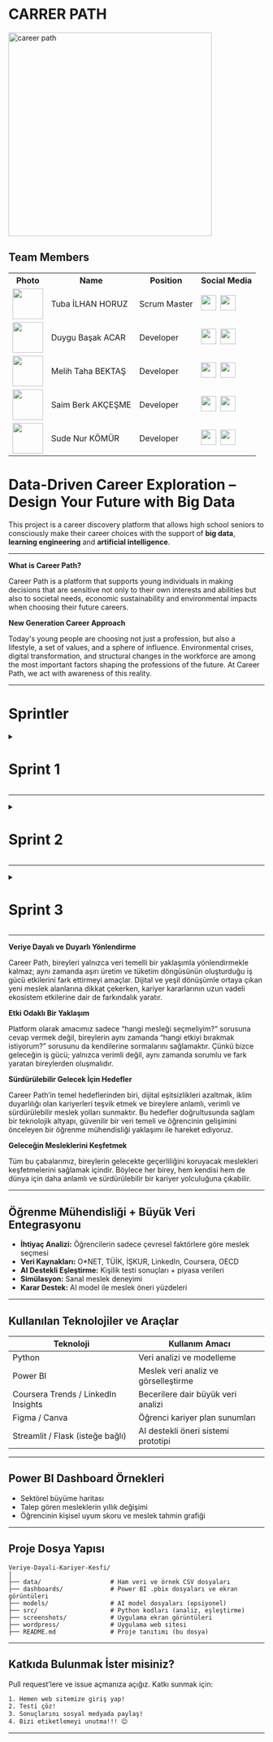 # CARRER PATH
<img src="https://github.com/user-attachments/assets/cdf0a44b-c1fc-442d-8143-c9f2375d5b15" alt="career path" width="400"/>

## Team Members


<table>
  <tr>
    <th>Photo</th>
    <th>Name</th>
    <th>Position</th>
    <th>Social Media</th>
  </tr>

  <tr>
    <td><img src="https://github.com/user-attachments/assets/8bcd8ef0-d619-455e-809d-04804c41658d" width="60"/></td>
    <td>Tuba İLHAN HORUZ</td>
    <td>Scrum Master</td>
    <td>
      <a href="https://www.linkedin.com/in/tuba-ilhan-horuz" style="display:inline-block;">
        <img src="https://cdn.jsdelivr.net/gh/devicons/devicon/icons/linkedin/linkedin-original.svg" width="30" />
      </a>
      <a href="https://github.com/ttuubbaa" style="display:inline-block; margin-left:4px;">
        <img src="https://cdn.jsdelivr.net/gh/devicons/devicon/icons/github/github-original.svg" width="30" />
      </a>
    </td>
  </tr>

  <tr>
    <td><img src="https://github.com/user-attachments/assets/f2a45f69-df42-41b3-91db-ff32e9a8c79e" width="60"/></td>
    <td>Duygu Başak ACAR</td>
    <td>Developer</td>
    <td>
      <a href="https://www.linkedin.com/in/duygu-başak-acar-97a4a433b" style="display:inline-block;">
        <img src="https://cdn.jsdelivr.net/gh/devicons/devicon/icons/linkedin/linkedin-original.svg" width="30" />
      </a>
      <a href="https://github.com/DuyguAcar" style="display:inline-block; margin-left:4px;">
        <img src="https://cdn.jsdelivr.net/gh/devicons/devicon/icons/github/github-original.svg" width="30" />
      </a>
    </td>
  </tr>

  <tr>
    <td><img src="https://github.com/user-attachments/assets/88c5cc9e-3ddc-4874-ac46-6e23ee290fca" width="60"/></td>
    <td>Melih Taha BEKTAŞ</td>
    <td>Developer</td>
    <td>
      <a href="https://www.linkedin.com/in/melih-talha-bekta%C5%9F-6992a424a/" style="display:inline-block;">
        <img src="https://cdn.jsdelivr.net/gh/devicons/devicon/icons/linkedin/linkedin-original.svg" width="30" />
      </a>
      <a href="https://github.com/mamalito345" style="display:inline-block; margin-left:4px;">
        <img src="https://cdn.jsdelivr.net/gh/devicons/devicon/icons/github/github-original.svg" width="30" />
      </a>
    </td>
  </tr>

  <tr>
    <td><img src="https://github.com/user-attachments/assets/32e7be72-f33f-4119-921d-cebb9dcaa720" width="60"/></td>
    <td>Saim Berk AKÇEŞME</td>
    <td>Developer</td>
    <td>
      <a href="https://www.linkedin.com/in/saimberkak%C3%A7e%C5%9Fme/" style="display:inline-block;">
        <img src="https://cdn.jsdelivr.net/gh/devicons/devicon/icons/linkedin/linkedin-original.svg" width="30" />
      </a>
      <a href="https://github.com/berkakcesme" style="display:inline-block; margin-left:4px;">
        <img src="https://cdn.jsdelivr.net/gh/devicons/devicon/icons/github/github-original.svg" width="30" />
      </a>
    </td>
  </tr>

  <tr>
    <td><img src="https://github.com/user-attachments/assets/b01c8635-1ffe-4a35-ba3a-a1be23f41ff6" width="60"/></td>
    <td>Sude Nur KÖMÜR</td>
    <td>Developer</td>
    <td>
      <a href="https://www.linkedin.com/in/sudenurkomur/" style="display:inline-block;">
        <img src="https://cdn.jsdelivr.net/gh/devicons/devicon/icons/linkedin/linkedin-original.svg" width="30"/>
      </a>
      <a href="https://github.com/sudenurkomur" style="display:inline-block; margin-left:4px;">
        <img src="https://cdn.jsdelivr.net/gh/devicons/devicon/icons/github/github-original.svg" width="30" />
      </a>
    </td>
  </tr>
</table>

# Data-Driven Career Exploration – Design Your Future with Big Data 

This project is a career discovery platform that allows high school seniors to consciously make their career choices with the support of **big data**, **learning engineering** and **artificial intelligence**.

---
**What is Career Path?**

Career Path is a platform that supports young individuals in making decisions that are sensitive not only to their own interests and abilities but also to societal needs, economic sustainability and environmental impacts when choosing their future careers.

**New Generation Career Approach**

Today's young people are choosing not just a profession, but also a lifestyle, a set of values, and a sphere of influence. Environmental crises, digital transformation, and structural changes in the workforce are among the most important factors shaping the professions of the future. At Career Path, we act with awareness of this reality.

 
---
#  Sprintler


<details>
    <summary><h1>Sprint 1</h1></summary>
    
  <details>
    <summary><h3>Sprint 1 - Sprint Board Update Screenshots</h3></summary>
 
  |![WhatsApp Image 2025-07-06 at 18 44 58](https://github.com/user-attachments/assets/5a914486-9130-444a-8d0c-236df601a884) |![WhatsApp Image 2025-07-06 at 18 45 12](https://github.com/user-attachments/assets/4253c0e3-094a-479b-b9b9-8a04efbfe219)|![WhatsApp Image 2025-07-06 at 18 45 23](https://github.com/user-attachments/assets/ec127648-6509-4f38-834f-d7e682ec7029)|
|------------------------|------------------------|------------------------|
|MİRO 1             | MİRO 2                      | MİRO 3  

    
  </details>


  <details>
  <summary><h3>Sprint 1 - Burndown Chart</h3></summary>

  ###  Burndown Chart (Kalan İş Grafiği)
  
  ![WhatsApp Görsel 2025-07-06 saat 19 05 11_b35282d4](https://github.com/user-attachments/assets/d138278a-dd3a-4d3d-bf84-c16fb6513b00)


  Bu grafik, Sprint 1 süresince takımın ilerlemesini ve kalan iş yükünü göstermektedir. İlk günlerde ilerleme yavaş olmasına rağmen sonraki günlerde artan tempo ile sprint sonunda tüm işler başarıyla tamamlanmıştır.

  - Gerçek Kalan İş: Takımın her gün sonunda geriye kalan iş miktarını gösterir.
  - İdeal İlerleme: Her gün eşit miktarda iş tamamlanmış olsaydı nasıl bir azalma olurdu, bunu gösterir.



</details>


  - **Sprint Notları**:
    
    -Proje yönetimi için `Miro` kullanılmasına karar verildi. Miro teması Tuba İlhan Horuz tarafından oluşturuldu.
    
    -Githup repo linki açılmasına karar verildi. Melih Aktaş tarafından Githup Repo oluşturuldu.
    
    -Giriş sistemi için `Email` kullanılmasına karar verildi.
    
    -Web uygulaması için `Wordpress (Custom HTML5 & Custom CSS3)` kullanılmasına karar verildi.
    
    -Güvenlik için `Google reCAPTCHA + WP 2FA` kullanılmasına karar verildi.
    
    -Sosyal hesaplardan giriş yapılabilmesi için `Nextend Social Login` kullanılmasına karar verildi.
    
    -Yapay zeka entegrasyonu `Python API + REST API` bağlantısı (JWT ile güvenli) kullanılmasına karar verildi.
    
    -Taşınabilir, bağımsız altyapı (özellikle AI modelleriyle çalışırken) `Docker` kullanılmasına karar verildi.
    
    -Meslek öneri algoritması (sınıflandırma/tavsiye motoru) için `scikit-learn & XGBoost` kullanılmasına karar verildi.
    
    -Derin öğrenme ve Veri analizi ve manipülasyonları için `Pandas & NumPy` ve  `TensorFlow & PyTorch` kullanılmasına karar verildi.
    
    -Güçlü, ilişkisel veritabanı için `SQL` ve `PostgreSQL` kullanılmasına karar verildi.

    -Kişilik analizi için hâlihazırda kullanılan testlerin incelenmiş olup kullanılacak testin nihai kararı ikinci sprint aşamasına bırakılmıştır.

    -Meslek verilerinin başlıca `O*NET` websitesi üzerinden toplanmasına karar verilmiştir.
    

  - **Tahmin Edilen Tamamlanacak Puan**: 200 puan.
  - **Tahmin Mantığı**:
  - 
  - Sprint 1 Sonu Tahmin Mantığı
Sprint 1'de tamamlanan işler ve bu işlere atanan puanlar, Google Proje Yönetimi programı eğitimine uygun olarak, her bir görevin karmaşıklığı, harcanan efor ve proje için taşıdığı önem göz önüne alınarak belirlenmiştir. Toplam 200 puan hedefine ulaşmak için aşağıdaki görevler ve puanlamalar yapılmıştır:

Tamamlanan Görevler ve Puan Dağılımı:

Miro Kurulumu ve Görev Panosu Oluşturma: 25 Puan

Proje Dosyası Ön Hazırlığı ve Güncellemeler: 35 Puan

Githup Repo Oluşturma: 20 Puan

Uygulama ve Takım Adı Kararı: 20 Puan

Logo ve Slogan Oluşturma: 30 Puan

WordPress Kurulumu ve Tema Seçimi: 40 Puan

WhatsApp Grubu ve WhatsApp Topluluğu Oluşturma, Dosya Yedekleme: 15 Puan

Takım Toplantıları ve Aktif İletişim: 15 Puan

Toplam Puan: 25+35+20+20+30+40+15+15=200 Puan.

Hedef Puan:200 Puan.

Bu puanlama, Sprint 1'de tamamlanan temel organizasyonel ve başlangıç teknik görevlerin ağırlığını yansıtmaktadır. **Sprint 1 için hedeflenen puana ulaşılmıştır.**

  - **Günlük Scrum**:
  - Her gün Google Meet üzerinden toplantılar yapılmıştır.
  - WhatsApp grubu üzerinden aktif olarak iletişim halinde kalınmıştır.
  - ![WhatsApp Görsel 2025-07-06 saat 17 08 47_06d228fc](https://github.com/user-attachments/assets/3ba3a87a-552a-4f10-a6fb-ea7f5ba243a9)

    
| ![WhatsApp Image 2025-07-05 at 00 47 59 (1)](https://github.com/user-attachments/assets/05fb5680-016a-405c-8e15-d902d789a901) |![WhatsApp Image 2025-07-06 at 17 39 54](https://github.com/user-attachments/assets/9dc1c78a-6f1e-4c1a-b69c-8eb8521d9eec)|
|------------------------|------------------------|
| WhatsApp Grubu- Ekran Görüntüsü 1 | WhatsApp Topluluğu- Ekran Görüntüsü 2  
  - **Product Backlog URL:** https://miro.com/app/board/uXjVIicQLWg=/?share_link_id=476687804339 (Miro)
  - **Sprint Review:**
    - Proje için Miro kurulumu yapıldı ve takım görev panosunu oluşturuldu.
    - Proje dosyasının ön hazırlığını yaptık ve proje üzerinde güncellemeler gerçekleştirdik.
    - Uygulama adı konusunda karar vermekte zorlandık. 'PathPilotAI' ve 'CAREERPATH' arasında çok kararsız kaldık ve takım adını  'PathPilotAI' proje ismini ise 'CAREERPATH' olarak seçtik ve markalaşmaya doğru bir adım daha attık.
    - Renk paletine karar verememiş ve henüz logoyu tamamlamamıştık.
    - Tuba İlhan Horuz tarafından logo ve slogan oluşturdu.
    - Melih Talha Aktaş tarafından WordPress kurulumunu ve tema seçimi yapıldı.
    - Meslekler hakkında kullanılacak verilerin başlıca O*NET sitesinden toplanmasına karar verildi.
    - Halihazırda kullanılan kişilik testleri araştırıldı.

Genel olarak, iyi bir sprint süreci geçirdiğimize inanıyoruz. Planladığımız gibi bir sprint süreci yaşadık. Takımımız sonradan kurulan bir takım olduğu için bir haftada tüm planlamamızı yapabilmek için her gün Google meet üzerinden toplantılar yaptık. Whatsapp grubumuzdan aktif olarak sürekli iletişim kurduk.  Oluşturulan döküman ve çalışma dosyalarını yedeklemek amacıyla gruba ait bir WhatsApp topluluğu oluşturduk.


  - **Sprint Review Participants:** `Tuba İlhan Horuz`, `Duygu Başak Acar`, `Sude Nur Kömür`, `Melih Talha Bektaş`, `Saim Berk Akçeşme`
  - **Sprint Retrospective:**
    
    - İkinci sprintte ekip toplantısında web sitesi için sadece Melih ve Sude Nur'un kod yazmasına karar verildi.
      
    - İkinci sprintte `Docker` ortamının hazırlanması ve konteyner orkestrasyonu yapılmasına karar verdik.
    
    - İkinci sprintte `PostgreSQL` veritabanının kurulumu, yedekleme & rol ayarlarını yapacağız.
   
    - İkinci sprintte `WordPress`’de bulunan dinamik bölümler için özel `JavaScript` entegrasyonlarını yapacağız.
   
    - İkinci sprintte Backend Python ortamı (FastAPI) + bağımlılık yönetimi yapılmasıa karar verildi.
   
    - İkinci sprintte REST API köprüsü ve JWT tabanlı güvenli bağlantı kurulmasına karar verildi 
   
    - İkinci sprintte veri analizi için ilgili kütüphanelerin `(Pandas & NumPy)` kurulumuna karar verildi.
    
    - İkinci sprintte `scikit-learn & XGBoost` kurulumu ve örnek meslek öneri modeli geliştirilmesine karar verildi.
    
    - İkinci sprintte derin öğrenme ortamı oluşturmak için `TensorFlow & PyTorch` kullanılmasına karar verildi.

    - İkinci sprintte kişilik analizi için kullanılacak olan teste karar verilerek NLP skorlayıcı entegrasyonu yapılmasına karar verildi. 
    
    - İkinci sprintte WP User Manager  Ultimate Member eklentisi kurulumuna karar verildi.

    - İkinci sprintte `Google reCAPTCHA + WP 2FA` güvenlik eklentileri eklenmesine karar verildi.

    - İkinci sprintte uygulama girişleri için `Nextend Social Login` sosyal giriş ayarı yapılmasına karar verildi.

    - İkinci sprintte kişiye özel içerik için `ACF + Custom Post Type` yapılandırması yapılmasına karar verildi.

    - İkinci sprint sonunda uygulamanın en az %50'sinin bitmesine kararlaştırıldı.



  </details>

  ---

  <details>
    <summary><h1>Sprint 2</h1></summary>


 <details>
    <summary><h3>Sprint 2 - Screenshots</h3></summary>
### 📊 Sistem ve Uygulama Mimarisi – Görsel Açıklamaları

|![WhatsApp Image 2025-07-18 at 22 04 50](https://github.com/user-attachments/assets/587dfe22-f938-446d-81df-163414933cc0)|![WhatsApp Image 2025-07-18 at 22 01 13](https://github.com/user-attachments/assets/b3649ec6-03bd-489b-a77e-330416880048)|![WhatsApp Image 2025-07-18 at 22 00 08](https://github.com/user-attachments/assets/1e3b50a5-b065-4940-89a6-c8a2c01c8399)| 
|:--:|:--:|:--:|
| **Sistem Algoritması**: Kullanıcının giriş yapmasından öneri almasına kadar olan tüm süreç akışını gösterir. | **Veritabanı İşlemleri 1**: Kullanıcı bilgileri ve test sonuçlarının veritabanı üzerinde tutulduğu yapıyı gösterir. | **Veritabanı İşlemleri 2**: Rol bazlı erişim ve veri yedekleme süreçlerini detaylandırır. |
|![WhatsApp Image 2025-07-20 at 14 59 51](https://github.com/user-attachments/assets/b6734788-9a62-44a4-8a03-a0cc36688e74)|![WhatsApp Image 2025-07-20 at 14 47 19](https://github.com/user-attachments/assets/27c42822-9c26-4f0f-a166-564d91f5ae05)|![WhatsApp Image 2025-07-20 at 14 47 20 (1)](https://github.com/user-attachments/assets/06de4256-a7c9-4507-8e92-c614c0199e74)|
| **Web Uygulaması 1** | **Web Uygulaması  2** | **Web Uygulaması 3**|

  </details>  

  <details>
    <summary><h3>Sprint 2 - Sprint Board Update Screenshots</h3></summary>
 
   |<img width="1287" height="736" alt="MİRO1" src="https://github.com/user-attachments/assets/6dae80fa-d5c0-43de-aa4d-9fb79d183160" />|<img width="1063" height="660" alt="MİRO2" src="https://github.com/user-attachments/assets/d757018f-4e87-4957-bf29-78f1f48c909d" />|<img width="1232" height="772" alt="MİRO3" src="https://github.com/user-attachments/assets/cb51d943-078b-4ecb-b336-d5585e0eac6c" />|
|------------------------|------------------------|------------------------|
|MİRO 1             | MİRO 2                      | MİRO 3  

    
  </details>

  
  <details>
    <summary><h3>Sprint 2 - Burndown Chart</h3></summary>
    <img width="500" height="200" alt="GRAFİK" src="https://github.com/user-attachments/assets/7287a33f-eb37-48d2-ad1c-1cd2185fb322" />

    
  Yukarıdaki grafik, Sprint 2'nin toplam 200 puanı üzerinden oluşturulmuş güncel ve anlaşılır bir burndown grafiğidir. 
    
  Kırmızı kesikli çizgi (İdeal Burndown): Her gün eşit ilerleme varsayımıyla hazırlanmıştır.
   
  Mavi çizgi (Gerçek Burndown): Gerçek görev tamamlama hızını gösterir.
    
  Açık mavi alan: İdeal ve gerçek burndown arasındaki farkı vurgular, zaman yönetimini analiz etmede kullanılır.


    
  </details>

  - **Sprint Notes**:

•	Meslekler ve yeteneklere ait veritabanı kurulumu, yedekleme ve rol ayarları tamamlandı.

•	Örnek bir meslek öneri modeli geliştirildi.

•	NLP skorlayıcı için kişilik analizi testleri seçildi ve entegrasyon planlandı.

•	Yapay zeka kütüphaneleri (Pandas, NumPy) yüklendi.

•	Backend için FastAPI ortamı kuruldu ve bağımlılık yönetimi yapıldı.

•	WordPress üzerinde özel JavaScript, Html ve Css entegrasyonları uygulandı.

• Embending ile veri tabanı üzerinde arama yapmaya karar verildi. 

• Google reCAPTCHA ve WP 2FA ile gelişmiş güvenlik ayarları yapıldı.

•	Nextend Social Login ile sosyal medya üzerinden giriş aktif hale getirildi.

•	ACF + Custom Post Type ile kişiselleştirilmiş içerik gösterimi yapılandırıldı.

•	Uygulamanın genel işleyişi %55 oranında tamamlandı.

  - **Tahmin Edilen Tamamlanacak Puan: 200 Puan**
  - **Tahmin Mantığı**

Sprint 2’deki görevlerin puanlaması, teknik zorluk, efor yoğunluğu ve proje etkisi dikkate alınarak belirlenmiştir. Google Proje Yönetimi standartlarına uygun olarak görevler aşağıdaki şekilde puanlandırılmıştır.
Aşağıda Sprint 2 kapsamında tamamlanan görevlerin, teknik zorluk ve proje katkısı dikkate alınarak yapılan puanlaması yer almaktadır:

| Görev Açıklaması                                                                 | Puan |
|-------------------------------------------------------------------------------------|---------|
| Meslekler ve yeteneklere ait veritabanı kurulumu, yedekleme ve rol ayarları        | 20      |
| Örnek meslek öneri modeli geliştirilmesi (AI model temeli)                         | 25      |
| NLP skorlayıcı için kişilik testi seçimi ve entegrasyon planı                      | 20      |
| Yapay zeka kütüphanelerinin kurulumu (Pandas, NumPy)                                | 10      |
| FastAPI backend kurulumu ve bağımlılık yönetimi                                     | 25      |
| WordPress üzerinde özel JavaScript, HTML ve CSS entegrasyonu                        | 15      |
| Embedding ile veri tabanı üzerinde semantik arama kararının uygulanması            | 15      |
| Google reCAPTCHA ve WP 2FA ile güvenlik yapılandırması                              | 15      |
| Nextend Social Login entegrasyonu (sosyal medya girişleri)                          | 10      |
| ACF + Custom Post Type ile kişiselleştirilmiş içerik yapısının kurulumu             | 15      |
| Uygulamanın genel %55’inin tamamlanması ve temel altyapının oturması               | 30      |
**Toplam Puan: 200**

Bu dağılım, Sprint 2’de hem yazılım altyapısının sağlamlaştırılması, hem de AI ve veri odaklı modüllerin hayata geçirilmesi açısından dengeli bir ilerleme sunulduğunu göstermektedir. **Sprint 2 için hedeflenen puana başarıyla ulaşılmıştır.**

  - **Günlük Scrum**:

•	Belirli aralıklarla Google Meet üzerinden düzenli olarak toplantı yapıldı.

•	WhatsApp grubu üzerinden sürekli ve anlık iletişim sağlandı.

•	Günlük görev takibi Miro üzerinden sürdürüldü.

<img width="650" height="442" alt="Meet" src="https://github.com/user-attachments/assets/62925fcc-35c0-4df7-a42c-d40dfa554931" />

    
  - **Product Backlog URL:** https://miro.com/app/board/uXjVIicQLWg=/?share_link_id=476687804339 (Miro)
  - **Sprint Review**:
    
•	FastAPI backend kurulumu başarıyla tamamlandı.

• Veritabanı kurulumu ve kullanıcı rolleri oluşturularak veri yönetimi hazırlandı.

•	Meslek öneri sistemi için ilk embending ile veri tabanı üzerinde arama yapılmaya başlandı.

•	Giriş sistemleri, kullanıcı yönetimi ve güvenlik ayarları yapılıyor.

•	Kişilik analizi için test seçimi yapıldı ve NLP entegrasyonu planlandı.

•	Uygulamanın %55’i tamamlandı. UI detayları ve son testler Sprint 3'e bırakıldı

  - **Sprint Review Participants:** Tuba İlhan Horuz, Duygu Başak Acar, Sude Nur Kömür, Melih Talha Bektaş, Saim Berk Akçeşme

  - **Sprint Retrospective:**

•	Teknik görevlerin yoğunluğu nedeniyle kodlama süreci beklenenden daha uzun sürdü.

• Prediction modeli yapmaktan vazgeçildi.

• Daha esnek, ölçeklenebilir ve kullanıcı girdisine göre dinamik sonuçlar üretmek için embending ile veri tabanı üzerinde arama yapmaya karar verildi.

•	Berk ve Sude Nur’un web sitesine odaklanması verimliliği artırdı.

• Melih ve Duygu’nun Ai kısmına odaklanması verimliliği artırdı.

• Miro üzerinden yapılan görev dağılımları görev takibini kolaylaştırdı.

•	Takım içi iletişim kuvvetliydi; bu da sprint sonuna doğru hızlanmamıza yardımcı oldu.

•	İkinci sprintte planlanan görevlerin büyük bir kısmı gerçekleştirildi.

•	Sprint 3’te kullanıcı testleri, NLP skorlayıcının son hali ve UI/UX detaylarının tamamlanması hedeflenecek.


  - **Other Notes**:
  <details>
    <summary><h3>Additional Files</h3></summary>

   
</details>


  
 </details>

  ---
<details>
    <summary><h1>Sprint 3</h1></summary>


  <details>
    <summary><h3>Sprint 3 - Screenshots</h3></summary>
   
  </details>  

  <details>
    <summary><h3>Sprint 3 - Sprint Board Update Screenshots</h3></summary>
   
  </details>

  <details>
    <summary><h3>Sprint 3 - Burndown Chart</h3></summary>
    
  </details>
    
  - **Sprint Notes**:
 
  - **Expected point completion within Sprint**
  - **Point Completion Logic**:
  - **Daily Scrum**: 
  - **Product Backlog URL:** 
  - **Sprint Review**:
  - **Sprint Review Participants:** 
  - **Sprint Retrospective:**
  - **Other Notes**:
  <details>
    <summary><h3>Additional Files</h3></summary>

   
  </details>


  </details>



---


**Veriye Dayalı ve Duyarlı Yönlendirme**

Career Path, bireyleri yalnızca veri temelli bir yaklaşımla yönlendirmekle kalmaz; aynı zamanda aşırı üretim ve tüketim döngüsünün oluşturduğu iş gücü etkilerini fark ettirmeyi amaçlar. Dijital ve yeşil dönüşümle ortaya çıkan yeni meslek alanlarına dikkat çekerken, kariyer kararlarının uzun vadeli ekosistem etkilerine dair de farkındalık yaratır.


**Etki Odaklı Bir Yaklaşım**

Platform olarak amacımız sadece “hangi mesleği seçmeliyim?” sorusuna cevap vermek değil, bireylerin aynı zamanda “hangi etkiyi bırakmak istiyorum?” sorusunu da kendilerine sormalarını sağlamaktır. Çünkü bizce geleceğin iş gücü; yalnızca verimli değil, aynı zamanda sorumlu ve fark yaratan bireylerden oluşmalıdır.


**Sürdürülebilir Gelecek İçin Hedefler**

Career Path’in temel hedeflerinden biri, dijital eşitsizlikleri azaltmak, iklim duyarlılığı olan kariyerleri teşvik etmek ve bireylere anlamlı, verimli ve sürdürülebilir meslek yolları sunmaktır. Bu hedefler doğrultusunda sağlam bir teknolojik altyapı, güvenilir bir veri temeli ve öğrencinin gelişimini önceleyen bir öğrenme mühendisliği yaklaşımı ile hareket ediyoruz.


**Geleceğin Mesleklerini Keşfetmek**

Tüm bu çabalarımız, bireylerin gelecekte geçerliliğini koruyacak meslekleri keşfetmelerini sağlamak içindir. Böylece her birey, hem kendisi hem de dünya için daha anlamlı ve sürdürülebilir bir kariyer yolculuğuna çıkabilir.


---

##  Öğrenme Mühendisliği + Büyük Veri Entegrasyonu

- **İhtiyaç Analizi:** Öğrencilerin sadece çevresel faktörlere göre meslek seçmesi
- **Veri Kaynakları:** O*NET, TÜİK, İŞKUR, LinkedIn, Coursera, OECD
- **AI Destekli Eşleştirme:** Kişilik testi sonuçları + piyasa verileri
- **Simülasyon:** Sanal meslek deneyimi
- **Karar Destek:** AI model ile meslek öneri yüzdeleri

---

##  Kullanılan Teknolojiler ve Araçlar

| Teknoloji | Kullanım Amacı |
|-----------|----------------|
| Python | Veri analizi ve modelleme |
| Power BI | Meslek veri analiz ve görselleştirme |
| Coursera Trends / LinkedIn Insights | Becerilere dair büyük veri analizi |
| Figma / Canva | Öğrenci kariyer plan sunumları |
| Streamlit / Flask (isteğe bağlı) | AI destekli öneri sistemi prototipi |


---

##  Power BI Dashboard Örnekleri

-  Sektörel büyüme haritası  
-  Talep gören mesleklerin yıllık değişimi  
-  Öğrencinin kişisel uyum skoru ve meslek tahmin grafiği


---

##  Proje Dosya Yapısı

```
Veriye-Dayali-Kariyer-Kesfi/
│
├── data/                   # Ham veri ve örnek CSV dosyaları
├── dashboards/             # Power BI .pbix dosyaları ve ekran görüntüleri
├── models/                 # AI model dosyaları (opsiyonel)
├── src/                    # Python kodları (analiz, eşleştirme)
├── screenshots/            # Uygulama ekran görüntüleri
├── wordpress/              # Uygulama web sitesi
├── README.md               # Proje tanıtımı (bu dosya)
```

---

##  Katkıda Bulunmak İster misiniz?

Pull request’lere ve issue açmanıza açığız. Katkı sunmak için:

```bash
1. Hemen web sitemize giriş yap!
2. Testi çöz!
3. Sonuçlarını sosyal medyada paylaş!
4. Bizi etiketlemeyi unutma!!! 😊
```

---


